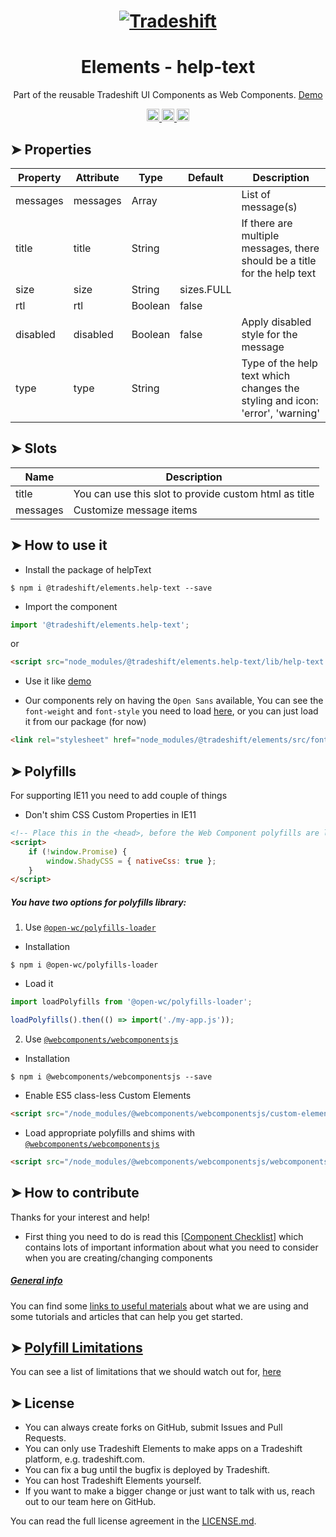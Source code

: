 <h1 align="center">
    <a href="https://tradeshift.com/">
      <img alt="Tradeshift" src="https://tradeshift.com/wp-content/themes/Tradeshift/img/brand/logo-black.png"/>
    </a>
</h1>

<h1 align="center">Elements - help-text</h1>

<p align="center">
  Part of the reusable Tradeshift UI Components as Web Components.
    <a href="https://tradeshift.github.io/elements/?path=/story/ts-help-text--default">
      Demo
    </a>
</p>

<p align="center">
    <a href="https://www.npmjs.com/package/@tradeshift/elements.help-text">
      <img alt="NPM Version" src="https://badgen.net/npm/v/@tradeshift/elements.help-text" height="20"/>
    </a>
    <a href="https://npmcharts.com/compare/@tradeshift/elements.help-text?minimal=true">
		  <img alt="Downloads per month" src="https://badgen.net/npm/dm/@tradeshift/elements.help-text" height="20"/>
		</a>
		<a href="https://www.npmjs.com/browse/depended/@tradeshift/elements.help-text">
		  <img alt="Dependent packages" src="https://badgen.net/npm/dependents/@tradeshift/elements.help-text" height="20"/>
		</a>
</p>

<style>
  table {
        width:100%;
  }
</style>

## ➤ Properties

| Property | Attribute | Type | Default | Description |
| --- | --- | --- | --- | --- |
| messages | messages | Array |  | List of message(s) |
| title | title | String |  | If there are multiple messages, there should be a title for the help text |
| size | size | String | sizes.FULL |  |
| rtl | rtl | Boolean | false |  |
| disabled | disabled | Boolean | false | Apply disabled style for the message |
| type | type | String |  | Type of the help text which changes the styling and icon: 'error', 'warning' |

## ➤ Slots

| Name     | Description                                           |
| -------- | ----------------------------------------------------- |
| title    | You can use this slot to provide custom html as title |
| messages | Customize message items                               |

## ➤ How to use it

- Install the package of helpText

```shell
$ npm i @tradeshift/elements.help-text --save
```

- Import the component

```js
import '@tradeshift/elements.help-text';
```

or

```html
<script src="node_modules/@tradeshift/elements.help-text/lib/help-text.umd.js"></script>
```

- Use it like [demo]("https://tradeshift.github.io/elements/?path=/story/ts-help-text--default")

- Our components rely on having the `Open Sans` available, You can see the `font-weight` and `font-style` you need to load [here](https://github.com/Tradeshift/elements/blob/master/packages/core/src/fonts.css), or you can just load it from our package (for now)

```html
<link rel="stylesheet" href="node_modules/@tradeshift/elements/src/fonts.css" />
```

## ➤ Polyfills

For supporting IE11 you need to add couple of things

- Don't shim CSS Custom Properties in IE11

```html
<!-- Place this in the <head>, before the Web Component polyfills are loaded -->
<script>
	if (!window.Promise) {
		window.ShadyCSS = { nativeCss: true };
	}
</script>
```

##### You have two options for polyfills library:

1. Use [`@open-wc/polyfills-loader`](https://github.com/open-wc/open-wc/tree/master/packages/polyfills-loader)

- Installation

```shell
$ npm i @open-wc/polyfills-loader
```

- Load it

```js
import loadPolyfills from '@open-wc/polyfills-loader';

loadPolyfills().then(() => import('./my-app.js'));
```

2. Use [`@webcomponents/webcomponentsjs`](https://github.com/webcomponents/polyfills/tree/master/packages/webcomponentsjs)

- Installation

```hell
$ npm i @webcomponents/webcomponentsjs --save
```

- Enable ES5 class-less Custom Elements

```html
<script src="/node_modules/@webcomponents/webcomponentsjs/custom-elements-es5-adapter.js"></script>
```

- Load appropriate polyfills and shims with [`@webcomponents/webcomponentsjs`](https://github.com/webcomponents/webcomponentsjs)

```html
<script src="/node_modules/@webcomponents/webcomponentsjs/webcomponents-loader.js" defer></script>
```

## ➤ How to contribute

Thanks for your interest and help!

- First thing you need to do is read this [[Component Checklist](https://github.com/Tradeshift/elements/wiki/Component-checklist)] which contains lots of important information about what you need to consider when you are creating/changing components

##### [General info](https://github.com/Tradeshift/elements/wiki/Useful-materials-starter)

You can find some [links to useful materials](https://github.com/Tradeshift/elements/wiki/Useful-materials-starter) about what we are using and some tutorials and articles that can help you get started.

## ➤ [Polyfill Limitations](https://github.com/Tradeshift/elements/wiki/Polyfill-Limitations)

You can see a list of limitations that we should watch out for, [here](https://github.com/Tradeshift/elements/wiki/Polyfill-Limitations)

## ➤ License

- You can always create forks on GitHub, submit Issues and Pull Requests.
- You can only use Tradeshift Elements to make apps on a Tradeshift platform, e.g. tradeshift.com.
- You can fix a bug until the bugfix is deployed by Tradeshift.
- You can host Tradeshift Elements yourself.
- If you want to make a bigger change or just want to talk with us, reach out to our team here on GitHub.

You can read the full license agreement in the [LICENSE.md](https://github.com/Tradeshift/elements/blob/master/LICENSE.md).
